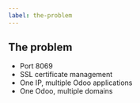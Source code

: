 ```yaml
---
label: the-problem
---
```

## The problem

* Port 8069
* SSL certificate management
* One IP, multiple Odoo applications
* One Odoo, multiple domains


